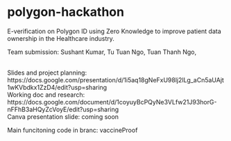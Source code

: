 # polygon-hackathon
E-verification on Polygon ID using Zero Knowledge to improve patient data ownership in the Healthcare industry.

Team submission: 
Sushant Kumar,
 Tu Tuan Ngo,
 Tuan Thanh Ngo,

<br/>
Slides and project planning: https://docs.google.com/presentation/d/1i5aq18gNeFxU98lj2lLg_aCn5aUAjt1wKVbdkx1ZzD4/edit?usp=sharing <br/>
Working doc and research: https://docs.google.com/document/d/1coyuyBcPQyNe3VLfw21J93horG-nFFhB3aHQyZcVoyE/edit?usp=sharing <br/>
Canva presentation slide: coming soon

Main funcitoning code in branc: vaccineProof
